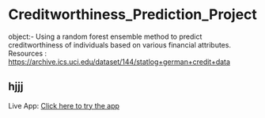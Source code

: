# Creditworthiness_Prediction_Project
object:- Using a random forest ensemble method to predict creditworthiness of individuals based on various financial attributes.
Resources :
https://archive.ics.uci.edu/dataset/144/statlog+german+credit+data

## hjjj

Live App: [Click here to try the app](https://creditworthinesspredictionproject-a.streamlit.app/)


